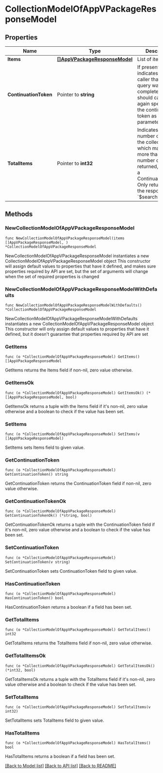 # CollectionModelOfAppVPackageResponseModel

## Properties

Name | Type | Description | Notes
------------ | ------------- | ------------- | -------------
**Items** | [**[]AppVPackageResponseModel**](AppVPackageResponseModel.md) | List of items. | 
**ContinuationToken** | Pointer to **string** | If present, indicates to the caller that the query was not complete, and they should call the API again specifying the continuation token as a query parameter. | [optional] 
**TotalItems** | Pointer to **int32** | Indicates the total number of items in the collection, which may be more than the number of Items returned, if there is a ContinuationToken.  Only returned in the response to &#x60;$search&#x60; APIs. | [optional] 

## Methods

### NewCollectionModelOfAppVPackageResponseModel

`func NewCollectionModelOfAppVPackageResponseModel(items []AppVPackageResponseModel, ) *CollectionModelOfAppVPackageResponseModel`

NewCollectionModelOfAppVPackageResponseModel instantiates a new CollectionModelOfAppVPackageResponseModel object
This constructor will assign default values to properties that have it defined,
and makes sure properties required by API are set, but the set of arguments
will change when the set of required properties is changed

### NewCollectionModelOfAppVPackageResponseModelWithDefaults

`func NewCollectionModelOfAppVPackageResponseModelWithDefaults() *CollectionModelOfAppVPackageResponseModel`

NewCollectionModelOfAppVPackageResponseModelWithDefaults instantiates a new CollectionModelOfAppVPackageResponseModel object
This constructor will only assign default values to properties that have it defined,
but it doesn't guarantee that properties required by API are set

### GetItems

`func (o *CollectionModelOfAppVPackageResponseModel) GetItems() []AppVPackageResponseModel`

GetItems returns the Items field if non-nil, zero value otherwise.

### GetItemsOk

`func (o *CollectionModelOfAppVPackageResponseModel) GetItemsOk() (*[]AppVPackageResponseModel, bool)`

GetItemsOk returns a tuple with the Items field if it's non-nil, zero value otherwise
and a boolean to check if the value has been set.

### SetItems

`func (o *CollectionModelOfAppVPackageResponseModel) SetItems(v []AppVPackageResponseModel)`

SetItems sets Items field to given value.


### GetContinuationToken

`func (o *CollectionModelOfAppVPackageResponseModel) GetContinuationToken() string`

GetContinuationToken returns the ContinuationToken field if non-nil, zero value otherwise.

### GetContinuationTokenOk

`func (o *CollectionModelOfAppVPackageResponseModel) GetContinuationTokenOk() (*string, bool)`

GetContinuationTokenOk returns a tuple with the ContinuationToken field if it's non-nil, zero value otherwise
and a boolean to check if the value has been set.

### SetContinuationToken

`func (o *CollectionModelOfAppVPackageResponseModel) SetContinuationToken(v string)`

SetContinuationToken sets ContinuationToken field to given value.

### HasContinuationToken

`func (o *CollectionModelOfAppVPackageResponseModel) HasContinuationToken() bool`

HasContinuationToken returns a boolean if a field has been set.

### GetTotalItems

`func (o *CollectionModelOfAppVPackageResponseModel) GetTotalItems() int32`

GetTotalItems returns the TotalItems field if non-nil, zero value otherwise.

### GetTotalItemsOk

`func (o *CollectionModelOfAppVPackageResponseModel) GetTotalItemsOk() (*int32, bool)`

GetTotalItemsOk returns a tuple with the TotalItems field if it's non-nil, zero value otherwise
and a boolean to check if the value has been set.

### SetTotalItems

`func (o *CollectionModelOfAppVPackageResponseModel) SetTotalItems(v int32)`

SetTotalItems sets TotalItems field to given value.

### HasTotalItems

`func (o *CollectionModelOfAppVPackageResponseModel) HasTotalItems() bool`

HasTotalItems returns a boolean if a field has been set.


[[Back to Model list]](../README.md#documentation-for-models) [[Back to API list]](../README.md#documentation-for-api-endpoints) [[Back to README]](../README.md)


